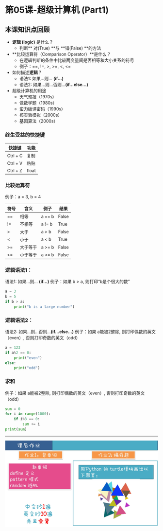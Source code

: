 # 第05课-超级计算机 (Part1)

## 本课知识点回顾

* **逻辑 (logic)** 是什么？
    * 判断** 对(True) **与 **错(False) **的方法
* **比较运算符（Comparison Operator）**是什么？
    * 在逻辑判断的条件中比较两变量间是否相等和大小关系的符号
    * 例子：==, !=, >, >=, <, <=
* 如何描述**逻辑**？
    * 语法1: 如果...则... **(if...)**
    * 语法2: 如果...则...否则...**(if...else...)**
* 超级计算机的用途
    * 天气预报（1970s）
    * 做数学题（1980s）
    * 蛮力破译密码（1990s）
    * 核实验模拟（2000s）
    * 基因算法（2000s）


### 终生受益的快捷键

快捷键 | 功能
--- | ---
Ctrl + C | 复制
Ctrl + V | 粘贴
Ctrl + Z | float

### 比较运算符
例子：a = 3, b = 4

符号 | 含义 | 例子 | 结果 
--- | --- | --- | ---  
== | 相等 | a == b | False 
!= | 不相等 | a != b | True 
> | 大于 | a > b | False 
< | 小于 | a < b | True 
>= | 大于等于 | a >= b | False
>= | 小于等于 | a <= b | False

### 逻辑语法1：
语法1: 如果...则... **(if...)**
例子：如果 b > a, 则打印“b是个很大的数”

```python
a = 3
b = 5
if b > a:
    print("b is a large number")
```

### 逻辑语法2：
语法2: 如果...则...否则...**(if...else...)**
例子：如果 a能被2整除, 则打印偶数的英文（even）, 否则打印奇数的英文（odd）

```python
a = 123
if a%2 == 0:
    print("even")
else:
    print("odd")

```

### 求和

例子：如果 a能被2整除, 则打印偶数的英文（even）, 否则打印奇数的英文（odd）

```python
sum = 0
for i in range(1000):
    if i%3 == 0:
        sum += i
print(sum)

```

---
![](/assets/第04课_现代艺术.jpg)
